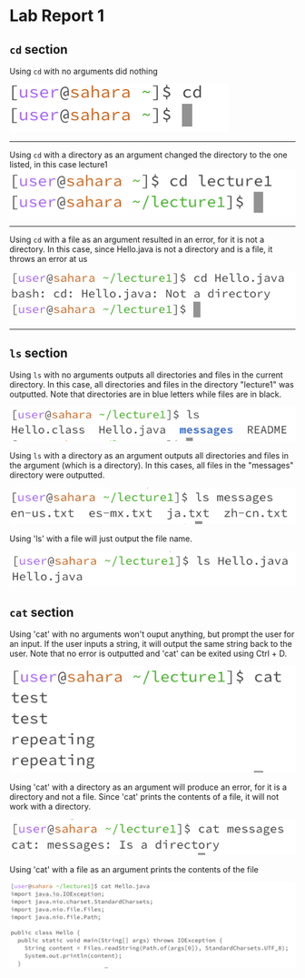 # Lab Report 1

## `cd` section

Using `cd` with no arguments did nothing

![Image](ss1.png)

---

Using `cd` with a directory as an argument changed the directory to the one listed, in this case lecture1
![Image](ss2.png)

---

Using `cd` with a file as an argument resulted in an error, for it is not a directory. In this case, since Hello.java is not a directory and is a file, it throws an error at us

![Image](ss3.png)

---

## `ls` section

Using `ls` with no arguments outputs all directories and files in the current directory. In this case, all directories and files in the directory "lecture1" was outputted. Note that directories are in blue letters while files are in black.

![Image](ss4.png)

Using `ls` with a directory as an argument outputs all directories and files in the argument (which is a directory). In this cases, all files in the "messages" directory were outputted.

![Image](ss5.png)

Using 'ls' with a file will just output the file name.

![Image](ss6.png)

## `cat` section

Using 'cat' with no arguments won't ouput anything, but prompt the user for an input. If the user inputs a string, it will output the same string back to the user. Note that no error is outputted and 'cat' can be exited using Ctrl + D.

![Image](ss7.png)

Using 'cat' with a directory as an argument will produce an error, for it is a directory and not a file. Since 'cat' prints the contents of a file, it will not work with a directory.

![Image](ss8.png)

Using 'cat' with a file as an argument prints the contents of the file

![Image](ss9.png)
